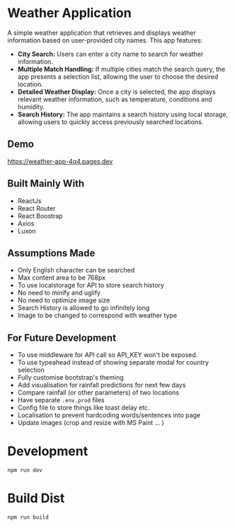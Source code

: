 # Weather Application
A simple weather application that retrieves and displays weather information based on user-provided city names.  This app features:

* **City Search:** Users can enter a city name to search for weather information.
* **Multiple Match Handling:** If multiple cities match the search query, the app presents a selection list, allowing the user to choose the desired location.
* **Detailed Weather Display:**  Once a city is selected, the app displays relevant weather information, such as temperature, conditions and humidity.
* **Search History:**  The app maintains a search history using local storage, allowing users to quickly access previously searched locations.

## Demo
https://weather-app-4q4.pages.dev

## Built Mainly With
* ReactJs
* React Router
* React Boostrap
* Axios
* Luxon

## Assumptions Made
* Only English character can be searched
* Max content area to be 768px
* To use localstorage for API to store search history
* No need to minify and uglify
* No need to optimize image size
* Search History is allowed to go infinitely long
* Image to be changed to correspond with weather type


## For Future Development
* To use middleware for API call so API_KEY won't be exposed.
* To use typeahead instead of showing separate modal for country selection
* Fully customise bootstrap's theming
* Add visualisation for rainfall predictions for next few days
* Compare rainfall (or other parameters) of two locations
* Have separate `.env.prod` files
* Config file to store things like toast delay etc. 
* Localisation to prevent hardcoding words/sentences into page
* Update images (crop and resize with MS Paint ... )

# Development
`npm run dev`

# Build Dist
`npm run build`
